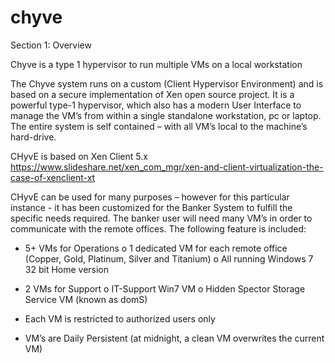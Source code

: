 # chyve

Section 1: Overview

Chyve is a type 1 hypervisor to run multiple VMs on a local workstation

The Chyve system runs on a custom (Client Hypervisor Environment) and is based on a secure implementation of Xen open source project. It is a powerful type-1 hypervisor, which also has a modern User Interface to manage the VM’s from within a single standalone workstation, pc or laptop.  The entire system is self contained – with all VM’s local to the machine’s hard-drive.

CHyvE is based on Xen Client 5.x
https://www.slideshare.net/xen_com_mgr/xen-and-client-virtualization-the-case-of-xenclient-xt


CHyvE can be used for many purposes – however for this particular instance - it has been customized for the Banker System to fulfill the specific needs required.  The banker user will need many VM’s in order to communicate with the remote offices.  The following feature is included:
-	5+ VMs for Operations
o	1 dedicated VM for each remote office (Copper, Gold, Platinum, Silver and Titanium)
o	All running Windows 7 32 bit Home version

-	2 VMs for Support
o	IT-Support Win7 VM 
o	Hidden Spector Storage Service VM (known as domS)

-	Each VM is restricted to authorized users only
-	VM’s are Daily Persistent (at midnight, a clean VM overwrites the current VM)

